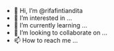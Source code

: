 - 👋 Hi, I’m @rifafintiandita
- 👀 I’m interested in ...
- 🌱 I’m currently learning ...
- 💞️ I’m looking to collaborate on ...
- 📫 How to reach me ...

<!---
rifafintiandita/rifafintiandita is a ✨ special ✨ repository because its `README.md` (this file) appears on your GitHub profile.
You can click the Preview link to take a look at your changes.
--->
